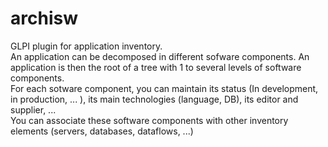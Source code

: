 # archisw
GLPI plugin for application inventory.<br/>
An application can be decomposed in different sofware components. An application is then the root of a tree with 1 to several levels of software components.<br/>
For each sotware component, you can maintain its status (In development, in production, ... ), its main technologies (language, DB), its editor and supplier, ... <br/>
You can associate these software components with other inventory elements (servers, databases, dataflows, ...)

